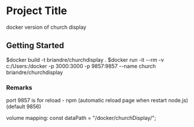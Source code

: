 # Project Title

docker version of church display

## Getting Started

$docker build -t briandre/churchdisplay .
$docker run -it --rm -v c:/Users:/docker -p 3000:3000 -p 9857:9857 --name church briandre/churchdisplay

### Remarks

port 9857 is for reload - npm (automatic reload page when restart node.js) (default 9856)

volume mapping:
const dataPath = "/docker/churchDisplay/";
